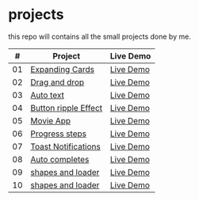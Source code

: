 # projects
this repo will contains all the small projects done by me.

|  #  | Project                                                                                                                     | Live Demo                                                                         |
| :-: | --------------------------------------------------------------------------------------------------------------------------- | --------------------------------------------------------------------------------- |
| 01  | [Expanding Cards](https://github.com/navag/projects/tree/main/expandingCards)                             | [Live Demo](https://navag.github.io/projects/expandingCards/)               |
| 02  | [Drag and drop](https://github.com/navag/projects/tree/main/dragNDrop)                             | [Live Demo](https://navag.github.io/projects/dragNDrop/)               |
| 03  | [Auto text](https://github.com/navag/projects/tree/main/autoTextEffect)                             | [Live Demo](https://navag.github.io/projects/autoTextEffect/)               |
| 04  | [Button ripple Effect](https://github.com/navag/projects/tree/main/buttonRippleEffect)                             | [Live Demo](https://navag.github.io/projects/buttonRippleEffect/)               |
| 05  | [Movie App](https://github.com/navag/projects/tree/main/movieApp)                             | [Live Demo](https://navag.github.io/projects/movieApp/)               |
| 06  | [Progress steps](https://github.com/navag/projects/tree/main/progressSteps)                             | [Live Demo](https://navag.github.io/projects/progressSteps/)               |
| 07  | [Toast Notifications](https://github.com/navag/projects/tree/main/toastNotification)                             | [Live Demo](https://navag.github.io/projects/toastNotification/)               |
| 08  | [Auto completes](https://github.com/navag/projects/tree/main/autoComplete)                             | [Live Demo](https://navag.github.io/projects/autoComplete/)               |
| 09  | [shapes and loader](https://github.com/navag/projects/tree/main/square)                             | [Live Demo](https://navag.github.io/projects/square/)               |
| 10  | [shapes and loader](https://github.com/navag/projects/tree/main/NotesApp)                             | [Live Demo](https://navag.github.io/projects/NotesApp/)               |
